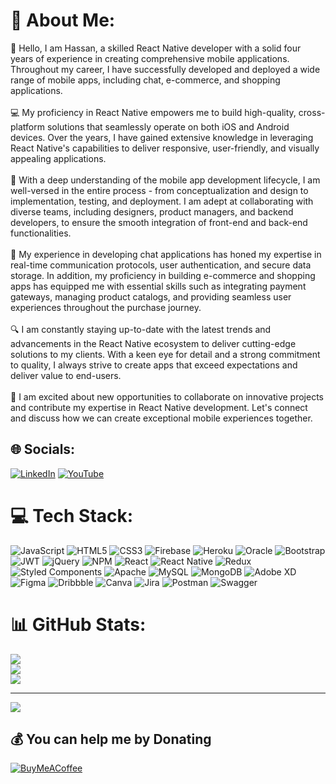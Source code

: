# 💫 About Me:
👋 Hello, I am Hassan, a skilled React Native developer with a solid four years of experience in creating comprehensive mobile applications. Throughout my career, I have successfully developed and deployed a wide range of mobile apps, including chat, e-commerce, and shopping applications.<br><br>💻 My proficiency in React Native empowers me to build high-quality, cross-platform solutions that seamlessly operate on both iOS and Android devices. Over the years, I have gained extensive knowledge in leveraging React Native's capabilities to deliver responsive, user-friendly, and visually appealing applications.<br><br>📱 With a deep understanding of the mobile app development lifecycle, I am well-versed in the entire process - from conceptualization and design to implementation, testing, and deployment. I am adept at collaborating with diverse teams, including designers, product managers, and backend developers, to ensure the smooth integration of front-end and back-end functionalities.<br><br>💬 My experience in developing chat applications has honed my expertise in real-time communication protocols, user authentication, and secure data storage. In addition, my proficiency in building e-commerce and shopping apps has equipped me with essential skills such as integrating payment gateways, managing product catalogs, and providing seamless user experiences throughout the purchase journey.<br><br>🔍 I am constantly staying up-to-date with the latest trends and advancements in the React Native ecosystem to deliver cutting-edge solutions to my clients. With a keen eye for detail and a strong commitment to quality, I always strive to create apps that exceed expectations and deliver value to end-users.<br><br>🤝 I am excited about new opportunities to collaborate on innovative projects and contribute my expertise in React Native development. Let's connect and discuss how we can create exceptional mobile experiences together.


## 🌐 Socials:
[![LinkedIn](https://img.shields.io/badge/LinkedIn-%230077B5.svg?logo=linkedin&logoColor=white)](https://linkedin.com/in/hassan-rind-3b8931241) [![YouTube](https://img.shields.io/badge/YouTube-%23FF0000.svg?logo=YouTube&logoColor=white)](https://www.youtube.com/channel/UC3TqkczhcVJkbCofShA-STA) 

# 💻 Tech Stack:
![JavaScript](https://img.shields.io/badge/javascript-%23323330.svg?style=for-the-badge&logo=javascript&logoColor=%23F7DF1E) ![HTML5](https://img.shields.io/badge/html5-%23E34F26.svg?style=for-the-badge&logo=html5&logoColor=white) ![CSS3](https://img.shields.io/badge/css3-%231572B6.svg?style=for-the-badge&logo=css3&logoColor=white) ![Firebase](https://img.shields.io/badge/firebase-%23039BE5.svg?style=for-the-badge&logo=firebase) ![Heroku](https://img.shields.io/badge/heroku-%23430098.svg?style=for-the-badge&logo=heroku&logoColor=white) ![Oracle](https://img.shields.io/badge/Oracle-F80000?style=for-the-badge&logo=oracle&logoColor=white) ![Bootstrap](https://img.shields.io/badge/bootstrap-%23563D7C.svg?style=for-the-badge&logo=bootstrap&logoColor=white) ![JWT](https://img.shields.io/badge/JWT-black?style=for-the-badge&logo=JSON%20web%20tokens) ![jQuery](https://img.shields.io/badge/jquery-%230769AD.svg?style=for-the-badge&logo=jquery&logoColor=white) ![NPM](https://img.shields.io/badge/NPM-%23000000.svg?style=for-the-badge&logo=npm&logoColor=white) ![React](https://img.shields.io/badge/react-%2320232a.svg?style=for-the-badge&logo=react&logoColor=%2361DAFB) ![React Native](https://img.shields.io/badge/react_native-%2320232a.svg?style=for-the-badge&logo=react&logoColor=%2361DAFB) ![Redux](https://img.shields.io/badge/redux-%23593d88.svg?style=for-the-badge&logo=redux&logoColor=white) ![Styled Components](https://img.shields.io/badge/styled--components-DB7093?style=for-the-badge&logo=styled-components&logoColor=white) ![Apache](https://img.shields.io/badge/apache-%23D42029.svg?style=for-the-badge&logo=apache&logoColor=white) ![MySQL](https://img.shields.io/badge/mysql-%2300f.svg?style=for-the-badge&logo=mysql&logoColor=white) ![MongoDB](https://img.shields.io/badge/MongoDB-%234ea94b.svg?style=for-the-badge&logo=mongodb&logoColor=white) ![Adobe XD](https://img.shields.io/badge/Adobe%20XD-470137?style=for-the-badge&logo=Adobe%20XD&logoColor=#FF61F6) 	![Figma](https://img.shields.io/badge/figma-%23F24E1E.svg?style=for-the-badge&logo=figma&logoColor=white) ![Dribbble](https://img.shields.io/badge/Dribbble-EA4C89?style=for-the-badge&logo=dribbble&logoColor=white) ![Canva](https://img.shields.io/badge/Canva-%2300C4CC.svg?style=for-the-badge&logo=Canva&logoColor=white) ![Jira](https://img.shields.io/badge/jira-%230A0FFF.svg?style=for-the-badge&logo=jira&logoColor=white) ![Postman](https://img.shields.io/badge/Postman-FF6C37?style=for-the-badge&logo=postman&logoColor=white) ![Swagger](https://img.shields.io/badge/-Swagger-%23Clojure?style=for-the-badge&logo=swagger&logoColor=white)
# 📊 GitHub Stats:
![](https://github-readme-stats.vercel.app/api?username=hassanbaloch09&theme=dark&hide_border=false&include_all_commits=false&count_private=false)<br/>
![](https://github-readme-streak-stats.herokuapp.com/?user=hassanbaloch09&theme=dark&hide_border=false)<br/>
![](https://github-readme-stats.vercel.app/api/top-langs/?username=hassanbaloch09&theme=dark&hide_border=false&include_all_commits=false&count_private=false&layout=compact)

---
[![](https://visitcount.itsvg.in/api?id=hassanbaloch09&icon=0&color=0)](https://visitcount.itsvg.in)

  ## 💰 You can help me by Donating
  [![BuyMeACoffee](https://img.shields.io/badge/Buy%20Me%20a%20Coffee-ffdd00?style=for-the-badge&logo=buy-me-a-coffee&logoColor=black)](https://buymeacoffee.com/https://bmc.link/hassanrindZ) 

  
<!-- Proudly created with GPRM ( https://gprm.itsvg.in ) -->
